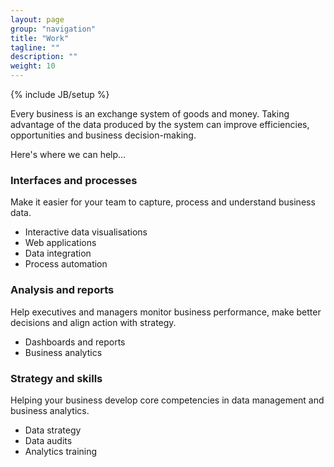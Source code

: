 ```yaml
---
layout: page
group: "navigation"
title: "Work"
tagline: ""
description: ""
weight: 10
---
```

{% include JB/setup %}

Every business is an exchange system of goods and money. Taking advantage of the data produced by the system can improve efficiencies, opportunities and business decision-making.

Here's where we can help&hellip;

### Interfaces and processes

Make it easier for your team to capture, process and understand business data.

* Interactive data visualisations
* Web applications
* Data integration
* Process automation

### Analysis and reports

Help executives and managers monitor business performance, make better decisions and align action with strategy.

* Dashboards and reports
* Business analytics

### Strategy and skills

Helping your business develop core competencies in data management and business analytics.

* Data strategy
* Data audits
* Analytics training

